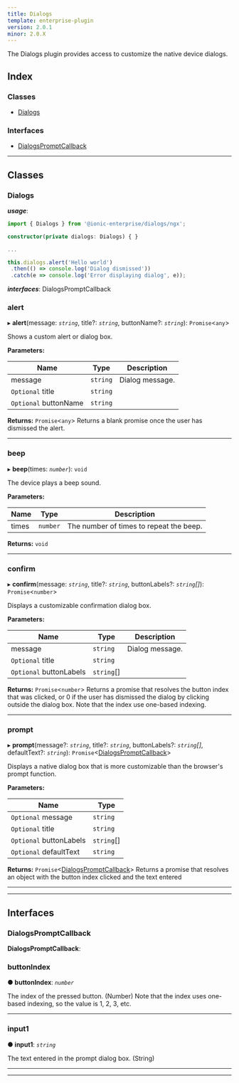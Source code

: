 ```yaml
---
title: Dialogs
template: enterprise-plugin
version: 2.0.1
minor: 2.0.X
---
```


The Dialogs plugin provides access to customize the native device dialogs.

<native-ent-install plugin-id="dialogs" variables=""></native-ent-install>

## Index

### Classes

* [Dialogs](#dialogs)

### Interfaces

* [DialogsPromptCallback](#dialogspromptcallback)

---

## Classes

<a id="dialogs"></a>

###  Dialogs

*__usage__*:
 ```typescript
import { Dialogs } from '@ionic-enterprise/dialogs/ngx';

constructor(private dialogs: Dialogs) { }

...

this.dialogs.alert('Hello world')
  .then(() => console.log('Dialog dismissed'))
  .catch(e => console.log('Error displaying dialog', e));

```

*__interfaces__*: DialogsPromptCallback

<a id="dialogs.alert"></a>

###  alert

▸ **alert**(message: *`string`*, title?: *`string`*, buttonName?: *`string`*): `Promise`<`any`>

Shows a custom alert or dialog box.

**Parameters:**

| Name | Type | Description |
| ------ | ------ | ------ |
| message | `string` |  Dialog message. |
| `Optional` title | `string` |
| `Optional` buttonName | `string` |

**Returns:** `Promise`<`any`>
Returns a blank promise once the user has dismissed the alert.

___
<a id="dialogs.beep"></a>

###  beep

▸ **beep**(times: *`number`*): `void`

The device plays a beep sound.

**Parameters:**

| Name | Type | Description |
| ------ | ------ | ------ |
| times | `number` |  The number of times to repeat the beep. |

**Returns:** `void`

___
<a id="dialogs.confirm"></a>

###  confirm

▸ **confirm**(message: *`string`*, title?: *`string`*, buttonLabels?: *`string`[]*): `Promise`<`number`>

Displays a customizable confirmation dialog box.

**Parameters:**

| Name | Type | Description |
| ------ | ------ | ------ |
| message | `string` |  Dialog message. |
| `Optional` title | `string` |
| `Optional` buttonLabels | `string`[] |

**Returns:** `Promise`<`number`>
Returns a promise that resolves the button index that was clicked, or 0 if the user has dismissed the dialog by clicking outside the dialog box. Note that the index use one-based indexing.

___
<a id="dialogs.prompt"></a>

###  prompt

▸ **prompt**(message?: *`string`*, title?: *`string`*, buttonLabels?: *`string`[]*, defaultText?: *`string`*): `Promise`<[DialogsPromptCallback](#dialogspromptcallback)>

Displays a native dialog box that is more customizable than the browser's prompt function.

**Parameters:**

| Name | Type |
| ------ | ------ |
| `Optional` message | `string` |
| `Optional` title | `string` |
| `Optional` buttonLabels | `string`[] |
| `Optional` defaultText | `string` |

**Returns:** `Promise`<[DialogsPromptCallback](#dialogspromptcallback)>
Returns a promise that resolves an object with the button index clicked and the text entered

___

___

## Interfaces

<a id="dialogspromptcallback"></a>

###  DialogsPromptCallback

**DialogsPromptCallback**: 

<a id="dialogspromptcallback.buttonindex"></a>

###  buttonIndex

**● buttonIndex**: *`number`*

The index of the pressed button. (Number) Note that the index uses one-based indexing, so the value is 1, 2, 3, etc.

___
<a id="dialogspromptcallback.input1"></a>

###  input1

**● input1**: *`string`*

The text entered in the prompt dialog box. (String)

___

___

